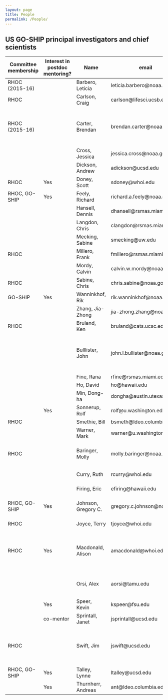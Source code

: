 ```yaml
---
layout: page
title: People
permalink: /People/
---
```


## US GO-SHIP principal investigators and chief scientists

<table class="table">
    <thead>
      <tr>
         <th>Committee membership</th>
         <th>Interest in postdoc mentoring?</th>
         <th>Name</th>
         <th>email</th>
         <th>Institution</th>
         <th>Specialty</th>
         <th>Role in program</th>
         <th>Chief Scientist on</th>
      </tr>
    </thead>
    <tbody>
      <tr>
         <td>RHOC (2015-16)</td>
         <td></td>
         <td>Barbero, Leticia</td>              
         <td>leticia.barbero@noaa.gov</td>
         <td>CIMAS/UMiami (NOAA affiliate)</td>
         <td>Biogeochemistry</td>
         <td>Carbon</td>
         <td>I9N 2016</td>
      </tr>
      <tr>
         <td>RHOC</td>
         <td></td>
         <td>Carlson, Craig</td>
         <td>carlson@lifesci.ucsb.edu</td>
         <td>UCSB</td>
         <td>Biogeochemistry</td>
         <td>DOC, TDN</td>
         <td></td>
      </tr>
      <tr>
         <td>RHOC (2015-16)</td>
         <td></td>
         <td>Carter, Brendan</td>
         <td>brendan.carter@noaa.gov</td>
         <td>NOAA/PMEL</td>
         <td>Biogeochemistry</td>
         <td>Carbon</td>
         <td>P18 2016, Co-chief P16S 2014</td>
      </tr>
      <tr>
         <td></td>
         <td></td>
         <td>Cross, Jessica</td>
         <td>jessica.cross@noaa.gov</td>
         <td>NOAA/PMEL</td>
         <td>Biogeochemistry</td>
         <td>Carbon</td>
         <td>P16N 2015</td>
      </tr>
      <tr>
         <td></td>
         <td></td>
         <td>Dickson, Andrew</td>
         <td>adickson@ucsd.edu</td>
         <td>SIO/UCSD</td>
         <td>Biogeochemistry</td>
         <td>pH, Talk, (DIC)</td>
         <td></td>
      </tr>
      <tr>
         <td>RHOC</td>
         <td>Yes</td>
         <td>Doney, Scott</td>
         <td>sdoney@whoi.edu</td>
         <td>WHOI</td>
         <td>Biogeochemistry</td>
         <td>Carbon, tritium, 3He</td>
         <td></td>
      </tr>
      <tr>
         <td>RHOC, GO-SHIP</td>
         <td>Yes</td>
         <td>Feely, Richard</td>
         <td>richard.a.feely@noaa.gov</td>
         <td>NOAA/PMEL</td>
         <td>Biogeochemistry</td>
         <td>DIC</td>
         <td>P16N 2006</td>
      </tr>
      <tr>
         <td></td>
         <td></td>
         <td>Hansell, Dennis</td>
         <td>dhansell@rsmas.miami.edu</td>
         <td>RSMAS</td>
         <td>Biogeochemistry</td>
         <td>DOC, TDN</td>
         <td></td>
      </tr>
      <tr>
         <td></td>
         <td></td>
         <td>Langdon, Chris</td>
         <td>clangdon@rsmas.miami.edu</td>
         <td>RSMAS</td>
         <td>Biogeochemistry</td>
         <td>O2</td>
         <td></td>
      </tr>
      <tr>
         <td></td>
         <td></td>
         <td>Mecking, Sabine</td>
         <td>smecking@uw.edu</td>
         <td>UW APL</td>
         <td>Biogeochemistry</td>
         <td>O2, nutrients</td>
         <td>P2 2013</td>
      </tr>
      <tr>
         <td>RHOC</td>
         <td></td>
         <td>Millero, Frank</td>
         <td>fmillero@rsmas.miami.edu</td>
         <td>RSMAS</td>
         <td>Biogeochemistry</td>
         <td>pH, Talk, DIC</td>
         <td></td>
      </tr>
      <tr>
         <td></td>
         <td></td>
         <td>Mordy, Calvin</td>
         <td>calvin.w.mordy@noaa.gov</td>
         <td>UW JISAO (NOAA affiliate)</td>
         <td>Biogeochemistry</td>
         <td>nutrients</td>
         <td></td>
      </tr>
      <tr>
         <td>RHOC</td>
         <td></td>
         <td>Sabine, Chris</td>
         <td>chris.sabine@noaa.gov</td>
         <td>NOAA/PMEL</td>
         <td>Biogeochemistry</td>
         <td>Carbon</td>
         <td></td>
      </tr>
      <tr>
         <td>GO-SHIP</td>
         <td>Yes</td>
         <td>Wanninkhof, Rik</td>
         <td>rik.wanninkhof@noaa.gov</td>
         <td>NOAA/AOML</td>
         <td>Biogeochemistry</td>
         <td>DIC, pCO2</td>
         <td>A16S 2013</td>
      </tr>
      <tr>
         <td></td>
         <td></td>
         <td>Zhang, Jia-Zhong</td>
         <td>jia-zhong.zhang@noaa.gov</td>
         <td>NOAA/AOML</td>
         <td>Biogeochemistry</td>
         <td>nutrients</td>
         <td></td>
      </tr>
      <tr>
         <td>RHOC</td>
         <td></td>
         <td>Bruland, Ken</td>
         <td>bruland@cats.ucsc.edu</td>
         <td>UCSC</td>
         <td>Chemistry</td>
         <td>Trace metals (Level 2)</td>
         <td></td>
      </tr>
      <tr>
         <td></td>
         <td></td>
         <td>Bulllister, John</td>
         <td>john.l.bullister@noaa.gov</td>
         <td>NOAA/PMEL</td>
         <td>Chemistry</td>
         <td>CFCs, SF6</td>
         <td>P18 2008, A13.5 2010, A16N 2013</td>
      </tr>
      <tr>
         <td></td>
         <td></td>
         <td>Fine, Rana</td>
         <td>rfine@rsmas.miami.edu</td>
         <td>RSMAS</td>
         <td>Chemistry</td>
         <td>CFCs, SF6</td>
         <td></td>
      </tr>
      <tr>
         <td></td>
         <td></td>
         <td>Ho, David</td>
         <td>ho@hawaii.edu</td>
         <td>U. Hawaii</td>
         <td>Chemistry</td>
         <td>CFCs, SF6</td>
         <td></td>
      </tr>
      <tr>
         <td></td>
         <td></td>
         <td>Min, Dong-ha</td>
         <td>dongha@austin.utexas.edu</td>
         <td>UT Austin</td>
         <td>Chemistry</td>
         <td>CFCs, SF6</td>
         <td></td>
      </tr>
      <tr>
         <td></td>
         <td>Yes</td>
         <td>Sonnerup, Rolf</td>
         <td>rolf@u.washington.edu</td>
         <td>UW JISAO (NOAA affiliate)</td>
         <td>Chemistry</td>
         <td>CFCs, SF6</td>
         <td></td>
      </tr>
      <tr>
         <td>RHOC</td>
         <td></td>
         <td>Smethie, Bill</td>
         <td>bsmeth@ldeo.columbia.edu</td>
         <td>LDEO</td>
         <td>Chemistry</td>
         <td>CFCs, SF6</td>
         <td></td>
      </tr>
      <tr>
         <td></td>
         <td></td>
         <td>Warner, Mark</td>
         <td>warner@u.washington.edu</td>
         <td>UWashington</td>
         <td>Chemistry</td>
         <td>CFCs, SF6</td>
         <td></td>
      </tr>
      <tr>
         <td>RHOC</td>
         <td></td>
         <td>Baringer, Molly</td>
         <td>molly.baringer@noaa.gov</td>
         <td>NOAA/AOML</td>
         <td>Physical oceanography</td>
         <td>CTD, LADCP</td>
         <td>A10 2011, A16N 2013</td>
      </tr>
      <tr>
         <td></td>
         <td></td>
         <td>Curry, Ruth</td>
         <td>rcurry@whoi.edu</td>
         <td>WHOI</td>
         <td>Physical oceanography</td>
         <td>CTD</td>
         <td>A22 2012</td>
      </tr>
      <tr>
         <td></td>
         <td></td>
         <td>Firing, Eric</td>
         <td>efiring@hawaii.edu</td>
         <td>U. Hawaii</td>
         <td>Physical oceanography</td>
         <td>LADCP, SADCP</td>
         <td></td>
      </tr>
      <tr>
         <td>RHOC, GO-SHIP</td>
         <td>Yes</td>
         <td>Johnson, Gregory C.</td>
         <td>gregory.c.johnson@noaa.gov</td>
         <td>NOAA/PMEL</td>
         <td>Physical oceanography</td>
         <td>CTD</td>
         <td>P18 2008 I5 2009</td>
      </tr>
      <tr>
         <td>RHOC</td>
         <td></td>
         <td>Joyce, Terry</td>
         <td>tjoyce@whoi.edu</td>
         <td>WHOI</td>
         <td>Physical oceanography</td>
         <td>CTD, LADCP</td>
         <td></td>
      </tr>
      <tr>
         <td>RHOC</td>
         <td>Yes</td>
         <td>Macdonald, Alison</td>
         <td>amacdonald@whoi.edu</td>
         <td>WHOI</td>
         <td>Physical oceanography</td>
         <td>CTD</td>
         <td>A10 2011, P16N 2015, I8S 2016</td>
      </tr>
      <tr>
         <td></td>
         <td></td>
         <td>Orsi, Alex</td>
         <td>aorsi@tamu.edu</td>
         <td>Texas A&amp;M</td>
         <td>Physical oceanography</td>
         <td>CTD</td>
         <td>Co-chief S4P 2011</td>
      </tr>
      <tr>
         <td></td>
         <td>Yes</td>
         <td>Speer, Kevin</td>
         <td>kspeer@fsu.edu</td>
         <td>Florida State U.</td>
         <td>Physical oceanography</td>
         <td>CTD, ADCP</td>
         <td>I6S 2008</td>
      </tr>
      <tr>
         <td></td>
         <td>co-mentor</td>
         <td>Sprintall, Janet</td>
         <td>jsprintall@ucsd.edu</td>
         <td>SIO/UCSD</td>
         <td>Physical oceanography</td>
         <td>CTD, ADCP</td>
         <td>I9N 2007</td>
      </tr>
      <tr>
         <td>RHOC</td>
         <td></td>
         <td>Swift, Jim</td>
         <td>jswift@ucsd.edu</td>
         <td>SIO/ODF/CCHDO</td>
         <td>Physical oceanography</td>
         <td>CTD,chemistry</td>
         <td>I8S 2007, I5 2009, S4P 2011, P2 2013</td>
      </tr>
      <tr>
         <td>RHOC, GO-SHIP</td>
         <td>Yes</td>
         <td>Talley, Lynne</td>
         <td>ltalley@ucsd.edu</td>
         <td>SIO/UCSD</td>
         <td>Physical oceanography</td>
         <td>CTD, chemistry</td>
         <td>P16S 2014</td>
      </tr>
      <tr>
         <td></td>
         <td>Yes</td>
         <td>Thurnherr, Andreas</td>
         <td>ant@ldeo.columbia.edu</td>
         <td>LDEO</td>
         <td>Physical oceanography</td>
         <td>LADCP, turbulence</td>
         <td></td>
      </tr>
 </tbody>
</table>
